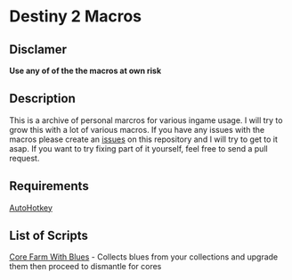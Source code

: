 # Destiny 2 Macros

## Disclamer

**Use any of of the the macros at own risk**

## Description
This is a archive of personal marcros for various ingame usage. I will try to grow this with a lot of various macros. If you have any issues with the macros please create an [issues](https://github.com/MrPrecise/Destiny-2-Macros/issues)  on this repository and I will try to get to it asap. If you want to try fixing part of it yourself, feel free to send a pull request.

## Requirements
[AutoHotkey](https://www.autohotkey.com/)

## List of Scripts
[Core Farm With Blues](https://github.com/MrPrecise/Destiny-2-Macros/tree/main/CoreFarmWithBlues) - Collects blues from your collections and upgrade them then proceed to dismantle for cores
